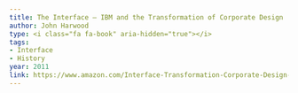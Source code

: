 ```yaml
---
title: The Interface — IBM and the Transformation of Corporate Design
author: John Harwood
type: <i class="fa fa-book" aria-hidden="true"></i>
tags:
- Interface
- History
year: 2011
link: https://www.amazon.com/Interface-Transformation-Corporate-Design-Quadrant/dp/0816670390/ref=sr_1_1?ie=UTF8&qid=1505516415&sr=8-1&keywords=the+interface+john+harwood
---
```

